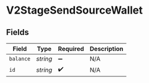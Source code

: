 # V2StageSendSourceWallet


## Fields

| Field              | Type               | Required           | Description        |
| ------------------ | ------------------ | ------------------ | ------------------ |
| `balance`          | *string*           | :heavy_minus_sign: | N/A                |
| `id`               | *string*           | :heavy_check_mark: | N/A                |